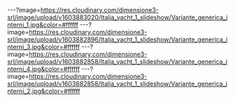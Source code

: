 ---?image=https://res.cloudinary.com/dimensione3-srl/image/upload/v1603883020/Italia_yacht_1_slideshow/Variante_generica_interni_1.jpg&color=#ffffff
---?image=https://res.cloudinary.com/dimensione3-srl/image/upload/v1603882896/Italia_yacht_1_slideshow/Variante_generica_interni_3.jpg&color=#ffffff
---?image=https://res.cloudinary.com/dimensione3-srl/image/upload/v1603882858/Italia_yacht_1_slideshow/Variante_generica_interni_4.jpg&color=#ffffff
---?image=https://res.cloudinary.com/dimensione3-srl/image/upload/v1603882858/Italia_yacht_1_slideshow/Variante_generica_interni_2.jpg&color=#ffffff